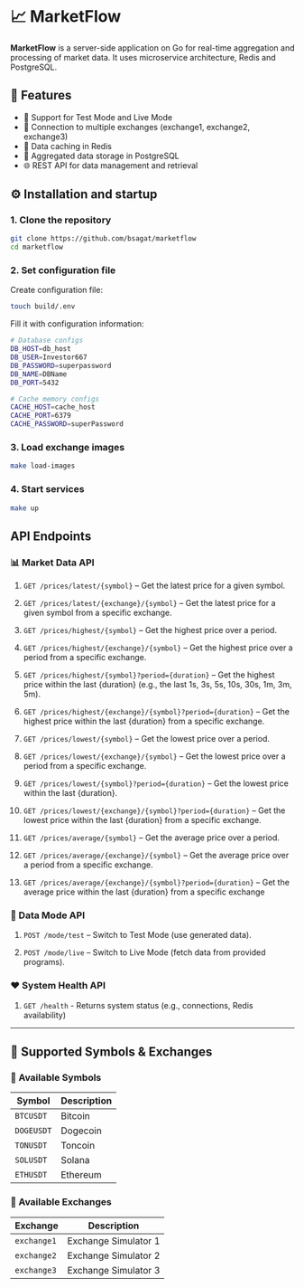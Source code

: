 # 📈 MarketFlow

**MarketFlow** is a server-side application on Go for real-time aggregation and processing of market data. It uses microservice architecture, Redis and PostgreSQL.

## 🚀 Features

- 🧪 Support for Test Mode and Live Mode
- 🔌 Connection to multiple exchanges (exchange1, exchange2, exchange3)
- 🧠 Data caching in Redis
- 💾 Aggregated data storage in PostgreSQL
- 🌐 REST API for data management and retrieval

## ⚙️ Installation and startup

### 1. Clone the repository

```bash
git clone https://github.com/bsagat/marketflow
cd marketflow
```

### 2. Set configuration file

Create configuration file:
```bash
touch build/.env
```

Fill it with configuration information:
```bash
# Database configs
DB_HOST=db_host
DB_USER=Investor667
DB_PASSWORD=superpassword
DB_NAME=DBName
DB_PORT=5432

# Cache memory configs
CACHE_HOST=cache_host
CACHE_PORT=6379
CACHE_PASSWORD=superPassword
```

### 3. Load exchange images

```bash
make load-images
```

### 4. Start services
```bash
make up
```

## API Endpoints

### 📊 Market Data API

1) `GET /prices/latest/{symbol}` – Get the latest price for a given symbol.

2) `GET /prices/latest/{exchange}/{symbol}` – Get the latest price for a given symbol from a specific exchange.

3) `GET /prices/highest/{symbol}` – Get the highest price over a period.

4) `GET /prices/highest/{exchange}/{symbol}` – Get the highest price over a period from a specific exchange.

5) `GET /prices/highest/{symbol}?period={duration}` – Get the highest price within the last {duration} (e.g., the last 1s, 3s, 5s, 10s, 30s, 1m, 3m, 5m).

6) `GET /prices/highest/{exchange}/{symbol}?period={duration}` – Get the highest price within the last {duration} from a specific exchange.

7) `GET /prices/lowest/{symbol}` – Get the lowest price over a period.

8) `GET /prices/lowest/{exchange}/{symbol}` – Get the lowest price over a period from a specific exchange.

9) `GET /prices/lowest/{symbol}?period={duration}` – Get the lowest price within the last {duration}.

10) `GET /prices/lowest/{exchange}/{symbol}?period={duration}` – Get the lowest price within the last {duration} from a specific exchange.

11) `GET /prices/average/{symbol}` – Get the average price over a period.

12) `GET /prices/average/{exchange}/{symbol}` – Get the average price over a period from a specific exchange.

13) `GET /prices/average/{exchange}/{symbol}?period={duration}` – Get the average price within the last {duration} from a specific exchange

### 🔀 Data Mode API

1) `POST /mode/test` – Switch to Test Mode (use generated data).

2) `POST /mode/live` – Switch to Live Mode (fetch data from provided programs).

### ❤️ System Health API
 
1) `GET /health` - Returns system status (e.g., connections, Redis availability)

---

## 📌 Supported Symbols & Exchanges

### 💱 Available Symbols
| Symbol     | Description                  |
|------------|------------------------------|
| `BTCUSDT`  | Bitcoin                      |
| `DOGEUSDT` | Dogecoin                     |
| `TONUSDT`  | Toncoin                      |
| `SOLUSDT`  | Solana                       |
| `ETHUSDT`  | Ethereum                     |

### 🏦 Available Exchanges
| Exchange    | Description          |
|-------------|----------------------|
| `exchange1` | Exchange Simulator 1 |
| `exchange2` | Exchange Simulator 2 |
| `exchange3` | Exchange Simulator 3 |
